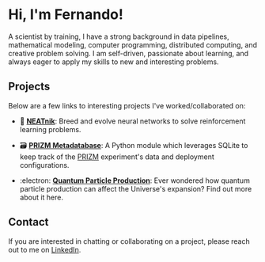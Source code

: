 # Hi, I'm Fernando!

A scientist by training, I have a strong background in data pipelines, mathematical modeling, computer programming, distributed computing, and creative problem solving. I am self-driven, passionate about learning, and always eager to apply my skills to new and interesting problems.


## Projects

Below are a few links to interesting projects I've worked/collaborated on:

- :dna: [**NEATnik**](https://github.com/fernandozhs/neatnik): Breed and evolve neural networks to solve reinforcement learning problems.

- :card_file_box: [**PRIZM Metadatabase**](https://github.com/PRIZM-Experiment/prizm-data-wrangling): A Python module which leverages SQLite to keep track of the [PRIZM](https://arxiv.org/abs/1806.09531) experiment's data and deployment configurations.

- :electron: [**Quantum Particle Production**](https://github.com/fernandozhs/quantum-particle-production): Ever wondered how quantum particle production can affect the Universe's expansion? Find out more about it here.


## Contact

If you are interested in chatting or collaborating on a project, please reach out to me on [LinkedIn](https://www.linkedin.com/in/fernandozhs).

